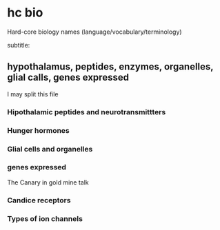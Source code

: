 # hc bio
Hard-core biology names (language/vocabulary/terminology)

subtitle:
## hypothalamus, peptides, enzymes, organelles, glial calls, genes expressed
I may split this file

### Hipothalamic peptides and neurotransmittters

### Hunger hormones

### Glial cells and organelles

### genes expressed
The Canary in gold mine talk

### Candice receptors

### Types of ion channels
